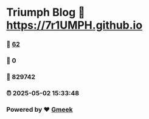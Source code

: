 # Triumph Blog :link: https://7r1UMPH.github.io 
### :page_facing_up: [62](https://7r1UMPH.github.io/tag.html) 
### :speech_balloon: 0 
### :hibiscus: 829742 
### :alarm_clock: 2025-05-02 15:33:48 
### Powered by :heart: [Gmeek](https://github.com/Meekdai/Gmeek)
